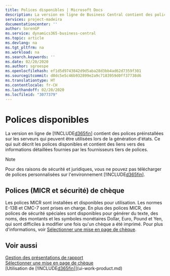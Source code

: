```yaml
---
title: Polices disponibles | Microsoft Docs
description: La version en ligne de Business Central contient des polices préinstallées sur les serveurs qui peuvent être utilisées lors de la génération d'états.
services: project-madeira
documentationcenter: ''
author: SorenGP
ms.service: dynamics365-business-central
ms.topic: article
ms.devlang: na
ms.tgt_pltfrm: na
ms.workload: na
ms.search.keywords: ''
ms.date: 02/20/2020
ms.author: sgroespe
ms.openlocfilehash: ef1d5d9743842d9d5aba28d3bb4ad62d7359f301
ms.sourcegitcommit: d0dc5e5c46b932899e2a9c7183959d0ff37738d6
ms.translationtype: HT
ms.contentlocale: fr-CH
ms.lasthandoff: 02/20/2020
ms.locfileid: "3077379"
---
```

# <a name="available-fonts"></a>Polices disponibles
La version en ligne de [!INCLUDE[d365fin](includes/d365fin_md.md)] contient des polices préinstallées sur les serveurs qui peuvent être utilisées lors de la génération d'états. Ce qui suit décrit les polices disponibles et contient des liens vers des informations détaillées fournies par les fournisseurs tiers de polices.

> [!NOTE]
> Pour des raisons de sécurité et juridiques, vous ne pouvez pas télécharger de polices personnalisées sur l'environnement [!INCLUDE[d365fin](includes/d365fin_md.md)].

## <a name="check-micr-and-security-fonts"></a>Polices (MICR et sécurité) de chèque  
Les polices MICR sont installées et disponibles pour utilisation. Les normes E-13B et CMC-7 sont prises en charge. En plus des polices MICR, des polices de sécurité spéciales sont disponibles pour générer du texte, des noms, des montants et les symboles monétaires Dollar, Euro, Pound et Yen, qui sont difficiles à modifier une fois qu'un chèque a été imprimé. Pour plus d'informations, voir [Sélectionner une mise en page de chèque](finance-how-define-check-layouts.md).

## <a name="see-also"></a>Voir aussi
[Gestion des présentations de rapport](ui-manage-report-layouts.md)  
[Sélectionner une mise en page de chèque](finance-how-define-check-layouts.md)  
[Utilisation de [!INCLUDE[d365fin](includes/d365fin_md.md)]](ui-work-product.md)
